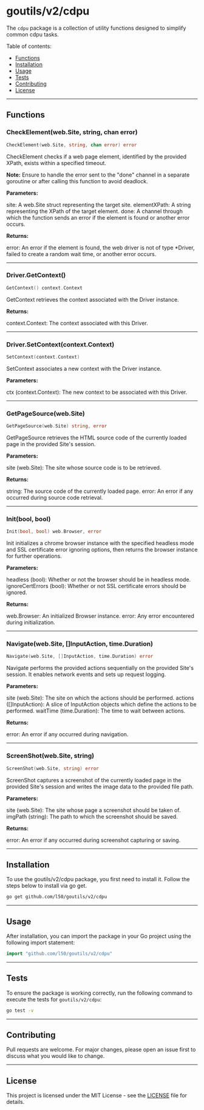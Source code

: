 # goutils/v2/cdpu

The `cdpu` package is a collection of utility functions
designed to simplify common cdpu tasks.

Table of contents:

- [Functions](#functions)
- [Installation](#installation)
- [Usage](#usage)
- [Tests](#tests)
- [Contributing](#contributing)
- [License](#license)

---

## Functions

### CheckElement(web.Site, string, chan error)

```go
CheckElement(web.Site, string, chan error) error
```

CheckElement checks if a web page element, identified by the provided XPath,
exists within a specified timeout.

**Note:** Ensure to handle the error sent to the "done" channel in a
separate goroutine or after calling this function to avoid deadlock.

**Parameters:**

site: A web.Site struct representing the target site.
elementXPath: A string representing the XPath of the target element.
done: A channel through which the function sends an error if the
element is found or another error occurs.

**Returns:**

error: An error if the element is found, the web driver is not of
type *Driver, failed to create a random wait time, or another error occurs.

---

### Driver.GetContext()

```go
GetContext() context.Context
```

GetContext retrieves the context associated with the Driver instance.

**Returns:**

context.Context: The context associated with this Driver.

---

### Driver.SetContext(context.Context)

```go
SetContext(context.Context)
```

SetContext associates a new context with the Driver instance.

**Parameters:**

ctx (context.Context): The new context to be associated with this Driver.

---

### GetPageSource(web.Site)

```go
GetPageSource(web.Site) string, error
```

GetPageSource retrieves the HTML source code of the currently loaded
page in the provided Site's session.

**Parameters:**

site (web.Site): The site whose source code is to be retrieved.

**Returns:**

string: The source code of the currently loaded page.
error: An error if any occurred during source code retrieval.

---

### Init(bool, bool)

```go
Init(bool, bool) web.Browser, error
```

Init initializes a chrome browser instance with the specified headless mode and
SSL certificate error ignoring options, then returns the browser instance for
further operations.

**Parameters:**

headless (bool): Whether or not the browser should be in headless mode.
ignoreCertErrors (bool): Whether or not SSL certificate errors should be ignored.

**Returns:**

web.Browser: An initialized Browser instance.
error: Any error encountered during initialization.

---

### Navigate(web.Site, []InputAction, time.Duration)

```go
Navigate(web.Site, []InputAction, time.Duration) error
```

Navigate performs the provided actions sequentially on the provided Site's
session. It enables network events and sets up request logging.

**Parameters:**

site (web.Site): The site on which the actions should be performed.
actions ([]InputAction): A slice of InputAction objects which define
the actions to be performed.
waitTime (time.Duration): The time to wait between actions.

**Returns:**

error: An error if any occurred during navigation.

---

### ScreenShot(web.Site, string)

```go
ScreenShot(web.Site, string) error
```

ScreenShot captures a screenshot of the currently loaded page in the
provided Site's session and writes the image data to the provided file path.

**Parameters:**

site (web.Site): The site whose page a screenshot should be taken of.
imgPath (string): The path to which the screenshot should be saved.

**Returns:**

error: An error if any occurred during screenshot capturing or saving.

---

## Installation

To use the goutils/v2/cdpu package, you first need to install it.
Follow the steps below to install via go get.

```bash
go get github.com/l50/goutils/v2/cdpu
```

---

## Usage

After installation, you can import the package in your Go project
using the following import statement:

```go
import "github.com/l50/goutils/v2/cdpu"
```

---

## Tests

To ensure the package is working correctly, run the following
command to execute the tests for `goutils/v2/cdpu`:

```bash
go test -v
```

---

## Contributing

Pull requests are welcome. For major changes,
please open an issue first to discuss what
you would like to change.

---

## License

This project is licensed under the MIT
License - see the [LICENSE](../LICENSE)
file for details.

